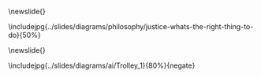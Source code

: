 \newslide{}


\includejpg{../slides/diagrams/philosophy/justice-whats-the-right-thing-to-do}{50%}

\newslide{}

\includejpg{../slides/diagrams/ai/Trolley_1}{80%}{negate}
